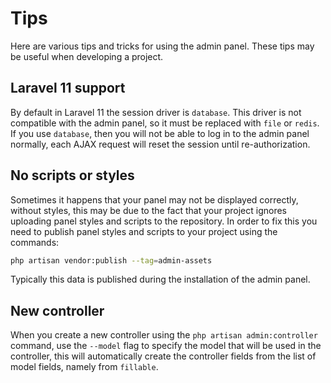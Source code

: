 # Tips

Here are various tips and tricks for using the admin panel. These tips may be useful when developing a project.

## Laravel 11 support
By default in Laravel 11 the session driver is `database`.
This driver is not compatible with the admin panel, so it must be replaced with `file` or `redis`.
If you use `database`, then you will not be able to log in to the admin panel normally, 
each AJAX request will reset the session until re-authorization.

## No scripts or styles
Sometimes it happens that your panel may not be displayed correctly, without styles, this may be due to the fact that your project ignores uploading panel styles and scripts to the repository.
In order to fix this you need to publish panel styles and scripts to your project using the commands: 
```Bash
php artisan vendor:publish --tag=admin-assets
```
Typically this data is published during the installation of the admin panel.

## New controller
When you create a new controller using the `php artisan admin:controller` command, use the `--model` flag to specify the model that will be used in the controller, this will automatically create the controller fields from the list of model fields, namely from `fillable`.
